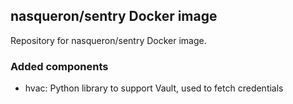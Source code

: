 ## nasqueron/sentry Docker image

Repository for nasqueron/sentry Docker image.

### Added components

  * hvac: Python library to support Vault, used to fetch credentials
